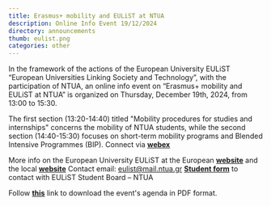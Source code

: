 ```yaml
---
title: Erasmus+ mobility and EULiST at NTUA
description: Online Info Event 19/12/2024
directory: announcements
thumb: eulist.png
categories: other
---
```


In the framework of the actions of the European University EULiST “European Universities Linking Society and Technology”, with the participation of NTUA, an online info event on “Erasmus+ mobility and EULiST at NTUA” is organized on Thursday, December 19th, 2024, from 13:00 to 15:30. 

The first section (13:20-14:40) titled "Mobility procedures for studies and internships" concerns the mobility of NTUA students, while the second section (14:40-15:30) focuses on short-term mobility programs and Blended Intensive Programmes (BIP).
Connect via <a href="https://centralntua.webex.com/centralntua/j.php?MTID=m34230561fde46a69c5a560f5b70f29bd" target="_blank"><strong>webex</strong></a>

More info on the European University EULiST at the European <a href="https://eulist.university/" target="_blank"><strong>website</strong></a> and the local <a href="http://eulist.ntua.gr/" target="_blank"><strong>website</strong></a>
Contact email: eulist@mail.ntua.gr 
<a href="https://forms.gle/Zgo7cGWsgZgq6jT86" target="_blank"><strong>Student form</strong></a> to contact with EULiST Student Board – NTUA

Follow <a href="{{ site.baseurl }}/files/eulist-agenda-dec-2024.pdfeulist-agenda-dec-2024.pdf" target="_blank"><strong>this</strong></a> link to download the event's agenda in PDF format.
